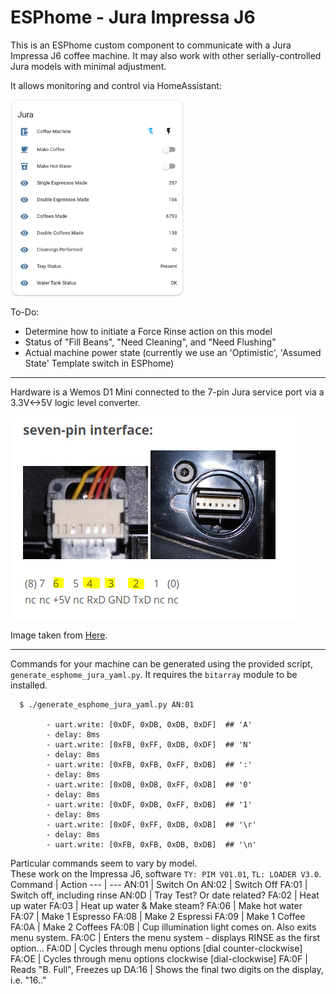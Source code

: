 # ESPhome - Jura Impressa J6 
This is an ESPhome custom component to communicate with a Jura Impressa J6 coffee machine.  It may also work with other serially-controlled Jura models with minimal adjustment.

It allows monitoring and control via HomeAssistant:

<img src="HomeAssistant_interface.png" alt="drawing" width=55%/>

To-Do:
- Determine how to initiate a Force Rinse action on this model
- Status of "Fill Beans", "Need Cleaning", and "Need Flushing"
- Actual machine power state (currently we use an 'Optimistic', 'Assumed State' Template switch in ESPhome)

***

Hardware is a Wemos D1 Mini connected to the 7-pin Jura service port via a 3.3V<->5V logic level converter.

<img src="seven-pin-interface.jpg" alt="Jura 7-pin interface">

Image taken from [Here](https://community.home-assistant.io/t/control-your-jura-coffee-machine/26604).

***

Commands for your machine can be generated using the provided script, `generate_esphome_jura_yaml.py`.  It requires the `bitarray` module to be installed.

      $ ./generate_esphome_jura_yaml.py AN:01

            - uart.write: [0xDF, 0xDB, 0xDB, 0xDF]  ## 'A'
            - delay: 8ms
            - uart.write: [0xFB, 0xFF, 0xDB, 0xDF]  ## 'N'
            - delay: 8ms
            - uart.write: [0xFB, 0xFB, 0xFF, 0xDB]  ## ':'
            - delay: 8ms
            - uart.write: [0xDB, 0xDB, 0xFF, 0xDB]  ## '0'
            - delay: 8ms
            - uart.write: [0xDF, 0xDB, 0xFF, 0xDB]  ## '1'
            - delay: 8ms
            - uart.write: [0xDF, 0xFF, 0xDB, 0xDB]  ## '\r'
            - delay: 8ms
            - uart.write: [0xFB, 0xFB, 0xDB, 0xDB]  ## '\n'

Particular commands seem to vary by model.\
These work on the Impressa J6, software `TY: PIM V01.01`, `TL: LOADER V3.0`.
Command | Action
--- | ---
AN:01 | Switch On
AN:02 | Switch Off
FA:01 | Switch off, including rinse
AN:0D | Tray Test? Or date related?
FA:02 | Heat up water
FA:03 | Heat up water & Make steam?
FA:06 | Make hot water
FA:07 | Make 1 Espresso
FA:08 | Make 2 Espressi
FA:09 | Make 1 Coffee
FA:0A | Make 2 Coffees
FA:0B | Cup illumination light comes on. Also exits menu system.
FA:0C | Enters the menu system - displays RINSE as the first option...
FA:0D | Cycles through menu options [dial counter-clockwise]
FA:OE | Cycles through menu options clockwise [dial-clockwise]
FA:0F | Reads "B. Full", Freezes up
DA:16 | Shows the final two digits on the display, i.e. "16.."
